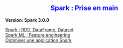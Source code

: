 ## <center><font color='blue'> Spark : Prise en main </font> </center>

**Version: Spark 3.0.0**

[Spark : RDD, DataFrame, Dataset](notebooks/spark-rdd-dataframe-dataset.ipynb)   
[Spark ML : Feature engineering](notebooks/spark-rdd-dataframe-dataset.ipynb)  
[Optimiser une application Spark](notebooks/spark-optimisation-des-applications-spark.ipynb)
